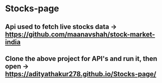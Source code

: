 # Stocks-page

## Api used to fetch live stocks data -> https://github.com/maanavshah/stock-market-india
## Clone the above project for API's and run it, then open -> https://adityathakur278.github.io/Stocks-page/
